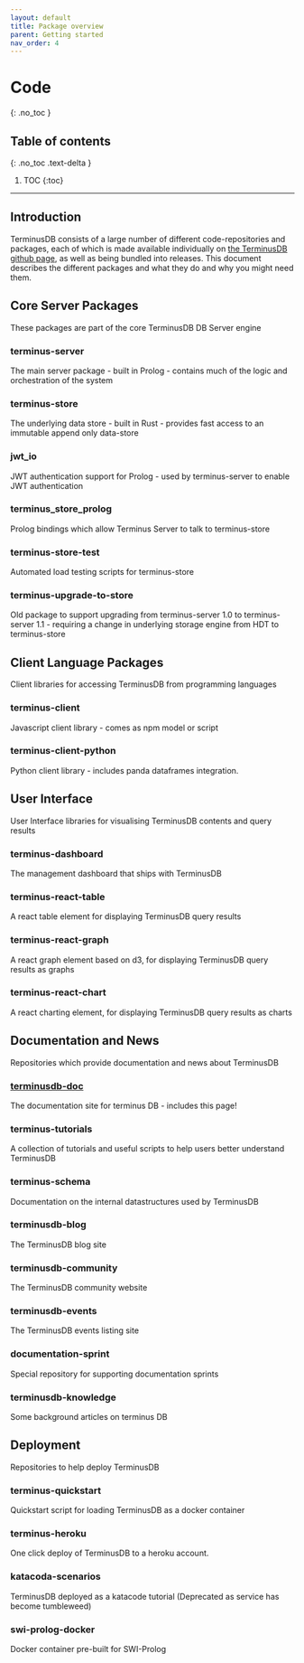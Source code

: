 ```yaml
---
layout: default
title: Package overview
parent: Getting started
nav_order: 4
---
```


# Code
{: .no_toc }

## Table of contents
{: .no_toc .text-delta }

1. TOC
{:toc}

---

## Introduction

TerminusDB consists of a large number of different code-repositories and packages, each of which is made available individually on <a href="https://github.com/terminusdb/">the TerminusDB github page</a>, as well as being bundled into releases.  This document describes the different packages and what they do and why you might need them. 

## Core Server Packages

These packages are part of the core TerminusDB DB Server engine

### terminus-server

The main server package - built in Prolog - contains much of the logic and orchestration of the system

### terminus-store

The underlying data store - built in Rust - provides fast access to an immutable append only data-store

### jwt_io 

JWT authentication support for Prolog - used by terminus-server to enable JWT authentication

### terminus_store_prolog 

Prolog bindings which allow Terminus Server to talk to terminus-store 

### terminus-store-test 

Automated load testing scripts for terminus-store

### terminus-upgrade-to-store 

Old package to support upgrading from terminus-server 1.0 to terminus-server 1.1 - requiring a change in underlying storage engine from HDT to terminus-store

## Client Language Packages

Client libraries for accessing TerminusDB from programming languages

### terminus-client 

Javascript client library - comes as npm model or script

### terminus-client-python 

Python client library - includes panda dataframes integration. 

## User Interface

User Interface libraries for visualising TerminusDB contents and query results

### terminus-dashboard 

The management dashboard that ships with TerminusDB

### terminus-react-table 

A react table element for displaying TerminusDB query results

### terminus-react-graph 

A react graph element based on d3, for displaying TerminusDB query results as graphs

### terminus-react-chart 

A react charting element, for displaying TerminusDB query results as charts


## Documentation and News

Repositories which provide documentation and news about TerminusDB

### <a href="https://github.com/terminusdb/terminusdb-doc">terminusdb-doc</a>

The documentation site for terminus DB - includes this page!

### terminus-tutorials 

A collection of tutorials and useful scripts to help users better understand TerminusDB

### terminus-schema

Documentation on the internal datastructures used by TerminusDB

### terminusdb-blog 

The TerminusDB blog site

### terminusdb-community 

The TerminusDB community website

### terminusdb-events 

The TerminusDB events listing site 

### documentation-sprint 

Special repository for supporting documentation sprints

### terminusdb-knowledge 

Some background articles on terminus DB

## Deployment

Repositories to help deploy TerminusDB 

### terminus-quickstart 

Quickstart script for loading TerminusDB as a docker container 

### terminus-heroku 

One click deploy of TerminusDB to a heroku account. 

### katacoda-scenarios 

TerminusDB deployed as a katacode tutorial (Deprecated as service has become tumbleweed)

### swi-prolog-docker 

Docker container pre-built for SWI-Prolog
